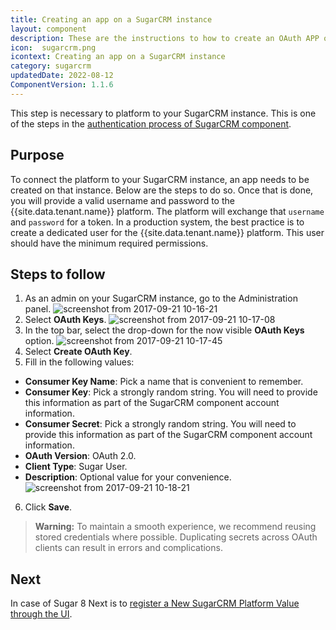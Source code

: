 ```yaml
---
title: Creating an app on a SugarCRM instance
layout: component
description: These are the instructions to how to create an OAuth APP on a SugarCRM instance.
icon:  sugarcrm.png
icontext: Creating an app on a SugarCRM instance
category: sugarcrm
updatedDate: 2022-08-12
ComponentVersion: 1.1.6
---
```


This step is necessary to platform to your SugarCRM instance. This is one of the steps in the [authentication process of SugarCRM component](index#authentication).

## Purpose

To connect the platform to your SugarCRM instance, an app needs to be created on that instance. Below are the steps to do so. Once that is done, you will provide a valid username and password to the {{site.data.tenant.name}} platform. The platform will exchange that `username` and `password` for a token. In a production system, the best practice is to create a dedicated user for the {{site.data.tenant.name}} platform. This user should have the minimum required permissions.

## Steps to follow

1.  As an admin on your SugarCRM instance, go to the Administration panel.
   ![screenshot from 2017-09-21 10-16-21](https://user-images.githubusercontent.com/5710732/30685820-76e92b22-9eb6-11e7-8efc-2715b9102f26.png)
2.  Select **OAuth Keys**.
   ![screenshot from 2017-09-21 10-17-08](https://user-images.githubusercontent.com/5710732/30685819-76e71f8a-9eb6-11e7-8f79-505111d2c0df.png)
3.  In the top bar, select the drop-down for the now visible **OAuth Keys** option.
   ![screenshot from 2017-09-21 10-17-45](https://user-images.githubusercontent.com/5710732/30685818-76dea1ca-9eb6-11e7-85ae-0dc7fc15e987.png)
4.  Select **Create OAuth Key**.
5.  Fill in the following values:
  *   **Consumer Key Name**: Pick a name that is convenient to remember.
  *   **Consumer Key**: Pick a strongly random string. You will need to provide this information as part of the SugarCRM component account information.
  *   **Consumer Secret**: Pick a strongly random string. You will need to provide this information as part of the SugarCRM component account information.
  *   **OAuth Version**: OAuth 2.0.
  *   **Client Type**: Sugar User.
  *   **Description**: Optional value for your convenience.
   ![screenshot from 2017-09-21 10-18-21](https://user-images.githubusercontent.com/5710732/30685817-76c6c1d6-9eb6-11e7-991f-37830f1c35ac.png)
6.  Click **Save**.

>**Warning:** To maintain a smooth experience, we recommend reusing stored credentials where possible. Duplicating secrets across OAuth clients can result in errors and complications.

## Next

In case of Sugar 8 Next is to [register a New SugarCRM Platform Value through the UI](register-sugarcrm-value).
